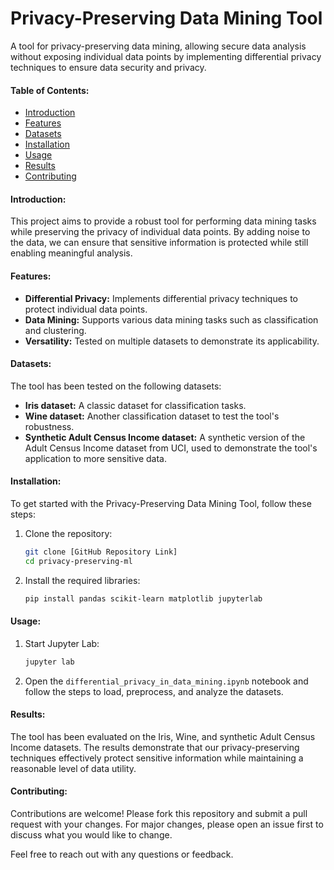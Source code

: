 # Privacy-Preserving Data Mining Tool
A tool for privacy-preserving data mining, allowing secure data analysis without exposing individual data points by implementing differential privacy techniques to ensure data security and privacy.

#### Table of Contents:
- [Introduction](#introduction)
- [Features](#features)
- [Datasets](#datasets)
- [Installation](#installation)
- [Usage](#usage)
- [Results](#results)
- [Contributing](#contributing)

#### Introduction:
This project aims to provide a robust tool for performing data mining tasks while preserving the privacy of individual data points. By adding noise to the data, we can ensure that sensitive information is protected while still enabling meaningful analysis.

#### Features:
- **Differential Privacy:** Implements differential privacy techniques to protect individual data points.
- **Data Mining:** Supports various data mining tasks such as classification and clustering.
- **Versatility:** Tested on multiple datasets to demonstrate its applicability.

#### Datasets:
The tool has been tested on the following datasets:
- **Iris dataset:** A classic dataset for classification tasks.
- **Wine dataset:** Another classification dataset to test the tool's robustness.
- **Synthetic Adult Census Income dataset:** A synthetic version of the Adult Census Income dataset from UCI, used to demonstrate the tool's application to more sensitive data.

#### Installation:
To get started with the Privacy-Preserving Data Mining Tool, follow these steps:

1. Clone the repository:
   ```sh
   git clone [GitHub Repository Link]
   cd privacy-preserving-ml
   ```

2. Install the required libraries:
   ```sh
   pip install pandas scikit-learn matplotlib jupyterlab
   ```

#### Usage:
1. Start Jupyter Lab:
   ```sh
   jupyter lab
   ```

2. Open the `differential_privacy_in_data_mining.ipynb` notebook and follow the steps to load, preprocess, and analyze the datasets.

#### Results:
The tool has been evaluated on the Iris, Wine, and synthetic Adult Census Income datasets. The results demonstrate that our privacy-preserving techniques effectively protect sensitive information while maintaining a reasonable level of data utility.

#### Contributing:
Contributions are welcome! Please fork this repository and submit a pull request with your changes. For major changes, please open an issue first to discuss what you would like to change.

Feel free to reach out with any questions or feedback.
